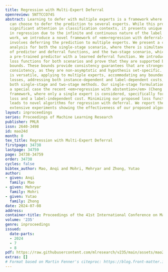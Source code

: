 ```yaml
---
title: Regression with Multi-Expert Deferral
openreview: 5NTTCCO74S
abstract: Learning to defer with multiple experts is a framework where the learner
  can choose to defer the prediction to several experts. While this problem has received
  significant attention in classification contexts, it presents unique challenges
  in regression due to the infinite and continuous nature of the label space. In this
  work, we introduce a novel framework of <em>regression with deferral</em>, which
  involves deferring the prediction to multiple experts. We present a comprehensive
  analysis for both the single-stage scenario, where there is simultaneous learning
  of predictor and deferral functions, and the two-stage scenario, which involves
  a pre-trained predictor with a learned deferral function. We introduce new surrogate
  loss functions for both scenarios and prove that they are supported by $H$-consistency
  bounds. These bounds provide consistency guarantees that are stronger than Bayes
  consistency, as they are non-asymptotic and hypothesis set-specific. Our framework
  is versatile, applying to multiple experts, accommodating any bounded regression
  losses, addressing both instance-dependent and label-dependent costs, and supporting
  both single-stage and two-stage methods. Our single-stage formulation subsumes as
  a special case the recent <em>regression with abstention</em> (Cheng et al., 2023)
  framework, where only a single expert is considered, specifically for the squared
  loss and a label-independent cost. Minimizing our proposed loss functions directly
  leads to novel algorithms for regression with deferral. We report the results of
  extensive experiments showing the effectiveness of our proposed algorithms.
layout: inproceedings
series: Proceedings of Machine Learning Research
publisher: PMLR
issn: 2640-3498
id: mao24d
month: 0
tex_title: Regression with Multi-Expert Deferral
firstpage: 34738
lastpage: 34759
page: 34738-34759
order: 34738
cycles: false
bibtex_author: Mao, Anqi and Mohri, Mehryar and Zhong, Yutao
author:
- given: Anqi
  family: Mao
- given: Mehryar
  family: Mohri
- given: Yutao
  family: Zhong
date: 2024-07-08
address:
container-title: Proceedings of the 41st International Conference on Machine Learning
volume: '235'
genre: inproceedings
issued:
  date-parts:
  - 2024
  - 7
  - 8
pdf: https://raw.githubusercontent.com/mlresearch/v235/main/assets/mao24d/mao24d.pdf
extras: []
# Format based on Martin Fenner's citeproc: https://blog.front-matter.io/posts/citeproc-yaml-for-bibliographies/
---
```

